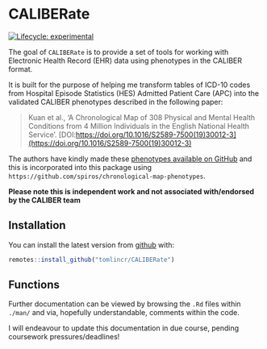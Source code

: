 
# CALIBERate

<!-- badges: start -->

[![Lifecycle:
experimental](https://img.shields.io/badge/lifecycle-experimental-orange.svg)](https://www.tidyverse.org/lifecycle/#experimental)
<!-- badges: end -->

The goal of `CALIBERate` is to provide a set of tools for working with Electronic Health Record (EHR) data
using phenotypes in the CALIBER format.  
  
It is built for the purpose of helping me transform tables of ICD-10 codes from Hospital Episode Statistics (HES) 
Admitted Patient Care (APC) into the validated CALIBER phenotypes described in the following paper:  
  
> Kuan et al., ‘A Chronological Map of 308 Physical and Mental Health Conditions from 4 Million Individuals in the English National Health Service’.
[DOI:https://doi.org/10.1016/S2589-7500(19)30012-3](https://doi.org/10.1016/S2589-7500(19)30012-3)  
  
The authors have kindly made these [phenotypes available on GitHub](https://github.com/spiros/chronological-map-phenotypes) and this is incorporated 
into this package using `https://github.com/spiros/chronological-map-phenotypes`.  
  
  
**Please note this is independent work and not associated with/endorsed by the CALIBER team**

## Installation

You can install the latest version from
[github](https://github.com/tomlincr/CALIBERate) with:

``` r
remotes::install_github("tomlincr/CALIBERate")
```

## Functions

Further documentation can be viewed by browsing the `.Rd` files within `./man/` and via, hopefully understandable, comments within the code.  

I will endeavour to update this documentation in due course, pending coursework pressures/deadlines!



